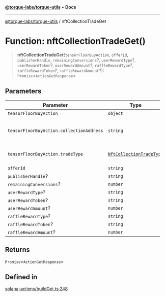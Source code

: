 [**@torque-labs/torque-utils**](../README.md) • **Docs**

***

[@torque-labs/torque-utils](../README.md) / nftCollectionTradeGet

# Function: nftCollectionTradeGet()

> **nftCollectionTradeGet**(`tensorFloorBuyAction`, `offerId`, `publisherHandle`, `remainingConversions`?, `userRewardType`?, `userRewardToken`?, `userRewardAmount`?, `raffleRewardType`?, `raffleRewardToken`?, `raffleRewardAmount`?): `Promise`\<`ActionGetResponse`\>

## Parameters

| Parameter | Type | Description |
| ------ | ------ | ------ |
| `tensorFloorBuyAction` | `object` | - |
| `tensorFloorBuyAction.collectionAddress` | `string` | The collection address to trace |
| `tensorFloorBuyAction.tradeType` | [`NftCollectionTradeType`](../enumerations/NftCollectionTradeType.md) | The type of trade to perform |
| `offerId` | `string` | - |
| `publisherHandle`? | `string` | - |
| `remainingConversions`? | `number` | - |
| `userRewardType`? | `string` | - |
| `userRewardToken`? | `string` | - |
| `userRewardAmount`? | `number` | - |
| `raffleRewardType`? | `string` | - |
| `raffleRewardToken`? | `string` | - |
| `raffleRewardAmount`? | `number` | - |

## Returns

`Promise`\<`ActionGetResponse`\>

## Defined in

[solana-actions/buildGet.ts:248](https://github.com/torque-labs/torque-utils/blob/a612e615fa21888d00ebb7bf70f9910fab4be80a/solana-actions/buildGet.ts#L248)
